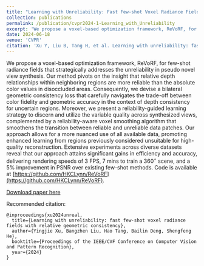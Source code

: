 ```yaml
---
title: "Learning with Unreliability: Fast Few-shot Voxel Radiance Fields with Relative Geometric Consistency"
collection: publications
permalink: /publication/cvpr2024-1-Learning_with_Unreliability
excerpt: 'We propose a voxel-based optimization framework, ReVoRF, for few-shot radiance fields that strategically address the unreliability in pseudo novel view synthesis. Our method pivots on the insight that relative depth relationships within neighboring regions are more reliable than the absolute color values in disoccluded areas. Consequently, we devise a bilateral geometric consistency loss that carefully navigates the trade-off between color fidelity and geometric accuracy in the context of depth consistency for uncertain regions. Moreover, we present a reliability-guided learning strategy to discern and utilize the variable quality across synthesized views, complemented by a reliability-aware voxel smoothing algorithm that smoothens the transition between reliable and unreliable data patches. Our approach allows for a more nuanced use of all available data, promoting enhanced learning from regions previously considered unsuitable for high-quality reconstruction. Extensive experiments across diverse datasets reveal that our approach attains significant gains in efficiency and accuracy, delivering rendering speeds of 3 FPS, 7 mins to train a $360^\circ$ scene, and a 5\% improvement in PSNR over existing few-shot methods. Code is available at [https://github.com/HKCLynn/ReVoRF]{https://github.com/HKCLynn/ReVoRF}.'
date: 2024-06-18
venue: 'CVPR'
citation: 'Xu Y, Liu B, Tang H, et al. Learning with unreliability: fast few-shot voxel radiance fields with relative geometric consistency[C]//Proceedings of the IEEE/CVF Conference on Computer Vision and Pattern Recognition. 2024.'
---
```

We propose a voxel-based optimization framework, ReVoRF, for few-shot radiance fields that strategically addresses the unreliability in pseudo novel view synthesis. Our method pivots on the insight that relative depth relationships within neighboring regions are more reliable than the absolute color values in disoccluded areas. Consequently, we devise a bilateral geometric consistency loss that carefully navigates the trade-off between color fidelity and geometric accuracy in the context of depth consistency for uncertain regions. Moreover, we present a reliability-guided learning strategy to discern and utilize the variable quality across synthesized views, complemented by a reliability-aware voxel smoothing algorithm that smoothens the transition between reliable and unreliable data patches. Our approach allows for a more nuanced use of all available data, promoting enhanced learning from regions previously considered unsuitable for high-quality reconstruction. Extensive experiments across diverse datasets reveal that our approach attains significant gains in efficiency and accuracy, delivering rendering speeds of 3 FPS, 7 mins to train a $360^\circ$ scene, and a 5\% improvement in PSNR over existing few-shot methods. Code is available at [https://github.com/HKCLynn/ReVoRF](https://github.com/HKCLynn/ReVoRF).

[Download paper here](https://openaccess.thecvf.com/content/CVPR2024/papers/Xu_Learning_with_Unreliability_Fast_Few-shot_Voxel_Radiance_Fields_with_Relative_CVPR_2024_paper.pdf)

Recommended citation: 
```
@inproceedings{xu2024unreal,
  title={Learning with unreliability: fast few-shot voxel radiance fields with relative geometric consistency},
  author={Yingjie Xu, Bangzhen Liu, Hao Tang, Bailin Deng, Shengfeng He},
  booktitle={Proceedings of the IEEE/CVF Conference on Computer Vision and Pattern Recognition},
  year={2024}
}
```
